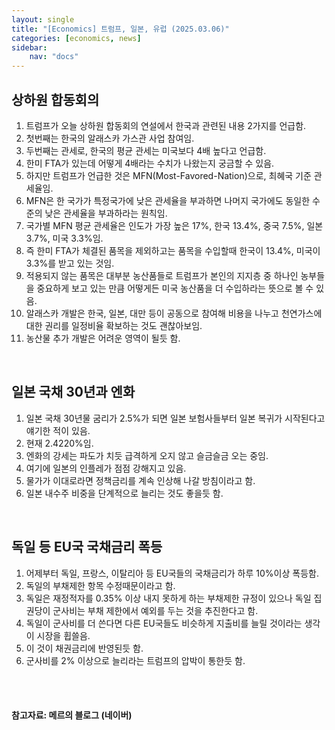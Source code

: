 ```yaml
---
layout: single
title: "[Economics] 트럼프, 일본, 유럽 (2025.03.06)"
categories: [economics, news]
sidebar:
    nav: "docs"
---
```


## 상하원 합동회의
1. 트럼프가 오늘 상하원 합동회의 연설에서 한국과 관련된 내용 2가지를 언급함.
1. 첫번째는 한국의 알래스카 가스관 사업 참여임.
1. 두번째는 관세로, 한국의 평균 관세는 미국보다 4배 높다고 언급함.
1. 한미 FTA가 있는데 어떻게 4배라는 수치가 나왔는지 궁금할 수 있음.
1. 하지만 트럼프가 언급한 것은 MFN(Most-Favored-Nation)으로, 최혜국 기준 관세율임.
1. MFN은 한 국가가 특정국가에 낮은 관세율을 부과하면 나머지 국가에도 동일한 수준의 낮은 관세율을 부과하라는 원칙임.
1. 국가별 MFN 평균 관세율은 인도가 가장 높은 17%, 한국 13.4%, 중국 7.5%, 일본 3.7%, 미국 3.3%임.
1. 즉 한미 FTA가 체결된 품목을 제외하고는 품목을 수입할때 한국이 13.4%, 미국이 3.3%를 받고 있는 것임.
1. 적용되지 않는 품목은 대부분 농산품들로 트럼프가 본인의 지지층 중 하나인 농부들을 중요하게 보고 있는 만큼 어떻게든 미국 농산품을 더 수입하라는 뜻으로 볼 수 있음.
1. 알래스카 개발은 한국, 일본, 대만 등이 공동으로 참여해 비용을 나누고 천연가스에 대한 권리를 일정비율 확보하는 것도 괜찮아보임.
1. 농산물 추가 개발은 어려운 영역이 될듯 함.

<br/>

## 일본 국채 30년과 엔화
1. 일본 국채 30년물 굼리가 2.5%가 되면 일본 보험사들부터 일본 복귀가 시작된다고 얘기한 적이 있음.
1. 현재 2.4220%임.
1. 엔화의 강세는 파도가 치듯 급격하게 오지 않고 슬금슬금 오는 중임.
1. 여기에 일본의 인플레가 점점 강해지고 있음.
1. 물가가 이대로라면 정책금리를 계속 인상해 나갈 방침이라고 함.
1. 일본 내수주 비중을 단계적으로 늘리는 것도 좋을듯 함.

<br/>

## 독일 등 EU국 국채금리 폭등
1. 어제부터 독일, 프랑스, 이탈리아 등 EU국들의 국채금리가 하루 10%이상 폭등함.
1. 독일의 부채제한 항목 수정때문이라고 함.
1. 독일은 재정적자를 0.35% 이상 내지 못하게 하는 부채제한 규정이 있으나 독일 집권당이 군사비는 부채 제한에서 예외를 두는 것을 추진한다고 함.
1. 독일이 군사비를 더 쓴다면 다른 EU국들도 비슷하게 지출비를 늘릴 것이라는 생각이 시장을 휩쓸음.
1. 이 것이 채권금리에 반영된듯 함.
1. 군사비를 2% 이상으로 늘리라는 트럼프의 압박이 통한듯 함.




<br/>
<br/>

#### 참고자료: 메르의 블로그 (네이버) 